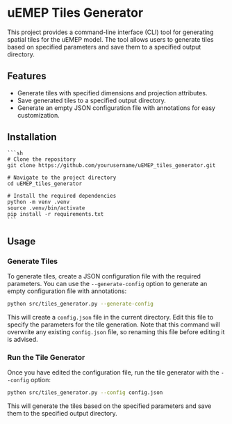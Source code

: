 # uEMEP Tiles Generator

This project provides a command-line interface (CLI) tool for generating spatial tiles for the uEMEP model. The tool allows users to generate tiles based on specified parameters and save them to a specified output directory.

## Features

- Generate tiles with specified dimensions and projection attributes.
- Save generated tiles to a specified output directory.
- Generate an empty JSON configuration file with annotations for easy customization.

## Installation

    ```sh
    # Clone the repository
    git clone https://github.com/yourusername/uEMEP_tiles_generator.git

    # Navigate to the project directory
    cd uEMEP_tiles_generator

    # Install the required dependencies
    python -m venv .venv
    source .venv/bin/activate
    pip install -r requirements.txt
    ```

## Usage

### Generate Tiles

To generate tiles, create a JSON configuration file with the required parameters. You can use the `--generate-config` option to generate an empty configuration file with annotations:

```sh
python src/tiles_generator.py --generate-config
```

This will create a `config.json` file in the current directory. Edit this file to specify the parameters for the tile generation. Note that this command will overwrite any existing `config.json` file, so renaming this file before editing it is advised.

### Run the Tile Generator

Once you have edited the configuration file, run the tile generator with the `--config` option:

```sh
python src/tiles_generator.py --config config.json
```

This will generate the tiles based on the specified parameters and save them to the specified output directory.

